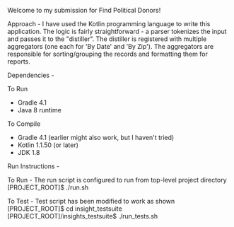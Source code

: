 Welcome to my submission for Find Political Donors!

Approach - I have used the Kotlin programming language to write this
application. The logic is fairly straightforward - a parser tokenizes
the input and passes it to the "distiller". The distiller is registered
with multiple aggregators (one each for 'By Date' and 'By Zip'). The
aggregators are responsible for sorting/grouping the records and formatting
them for reports.

Dependencies -

  To Run
  - Gradle 4.1
  - Java 8 runtime

  To Compile
  - Gradle 4.1 (earlier might also work, but I haven't tried)
  - Kotlin 1.1.50 (or later)
  - JDK 1.8

Run Instructions -

  To Run -
  The run script is configured to run from top-level project directory  
  [PROJECT_ROOT]$ ./run.sh 

  To Test -
  Test script has been modified to work as shown  
  [PROJECT_ROOT]$ cd insight_testsuite  
  [PROJECT_ROOT]/insights_testsuite$ ./run_tests.sh

